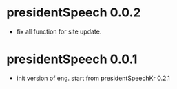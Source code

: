 # presidentSpeech 0.0.2

* fix all function for site update.

# presidentSpeech 0.0.1

* init version of eng. start from presidentSpeechKr 0.2.1
